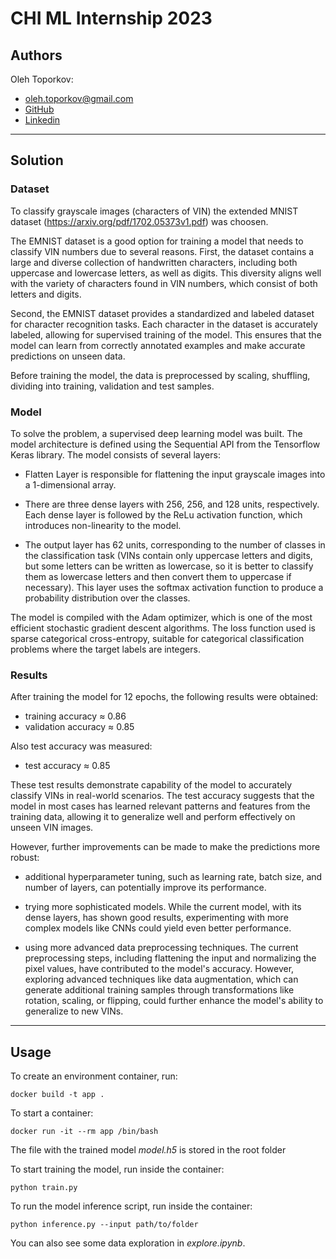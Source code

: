 # CHI ML Internship 2023

## Authors

Oleh Toporkov: 
- oleh.toporkov@gmail.com
- [GitHub]((https://github.com/lezhocheck))
- [Linkedin](https://www.linkedin.com/in/lezhocheck/)

---

## Solution

### Dataset

To classify grayscale images (characters of VIN) the extended MNIST dataset (https://arxiv.org/pdf/1702.05373v1.pdf) was choosen.

The EMNIST dataset is a good option for training a model that needs to classify VIN numbers due to several reasons. First, the dataset contains a large and diverse collection of handwritten characters, including both uppercase and lowercase letters, as well as digits. This diversity aligns well with the variety of characters found in VIN numbers, which consist of both letters and digits.

Second, the EMNIST dataset provides a standardized and labeled dataset for character recognition tasks. Each character in the dataset is accurately labeled, allowing for supervised training of the model. This ensures that the model can learn from correctly annotated examples and make accurate predictions on unseen data.

Before training the model, the data is preprocessed by scaling, shuffling, dividing into training, validation and test samples.

### Model

To solve the problem, a supervised deep learning model was built.
The model architecture is defined using the Sequential API from the Tensorflow Keras library. The model consists of several layers:

- Flatten Layer is responsible for flattening the input grayscale images into a 1-dimensional array.

- There are three dense layers with 256, 256, and 128 units, respectively. Each dense layer is followed by the ReLu activation function, which introduces non-linearity to the model.

- The output layer has 62 units, corresponding to the number of classes in the classification task (VINs contain only uppercase letters and digits, but some letters can be written as lowercase, so it is better to classify them as lowercase letters and then convert them to uppercase if necessary). This layer uses the softmax activation function to produce a probability distribution over the classes.

The model is compiled with the Adam optimizer, which is one of the most efficient stochastic gradient descent algorithms. The loss function used is sparse categorical cross-entropy, suitable for categorical classification problems where the target labels are integers.

### Results

After training the model for 12 epochs, the following results were obtained:
- training accuracy ≈ 0.86
- validation accuracy ≈ 0.85

Also test accuracy was measured:
- test accuracy ≈ 0.85

These test results demonstrate capability of the model to accurately classify VINs in real-world scenarios. The test accuracy suggests that the model in most cases has learned relevant patterns and features from the training data, allowing it to generalize well and perform effectively on unseen VIN images. 

However, further improvements can be made to make the predictions more robust:
- additional hyperparameter tuning, such as learning rate, batch size, and number of layers, can potentially improve its performance.

- trying more sophisticated models. While the current model, with its dense layers, has shown good results, experimenting with more complex models like CNNs could yield even better performance.

- using more advanced data preprocessing techniques. The current preprocessing steps, including flattening the input and normalizing the pixel values, have contributed to the model's accuracy. However, exploring advanced techniques like data augmentation, which can generate additional training samples through transformations like rotation, scaling, or flipping, could further enhance the model's ability to generalize to new VINs.

---

## Usage

To create an environment container, run: 

```docker build -t app .```

To start a container: 

```docker run -it --rm app /bin/bash```

The file with the trained model *model.h5* is stored in the root folder

To start training the model, run inside the container:

```python train.py```

To run the model inference script, run inside the container:

```python inference.py --input path/to/folder```

You can also see some data exploration in *explore.ipynb*.